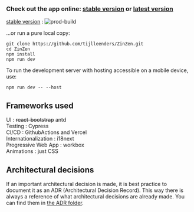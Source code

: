 ### Check out the app online: [stable version](https://ZinZen.me) or [latest version](https://zinzen.vercel.app/)

[stable version](https://ZinZen.me) : ![prod-build](https://codebuild.eu-west-1.amazonaws.com/badges?uuid=eyJlbmNyeXB0ZWREYXRhIjoiTVhIQm9DQzB0ZDNUVGJnemRuZVVwNUdnMHZQS1ZodGpzV3dydFl5NFowbUNIOHhpT2dpZi9ESWt0Qktyd2pwNXNZdkZTQ3JkS1F0emVtMHk2QnFiU2o0PSIsIml2UGFyYW1ldGVyU3BlYyI6ImcvTUtUOEtjbGYxQXptZ0QiLCJtYXRlcmlhbFNldFNlcmlhbCI6MX0%3D&branch=main)

...or run a pure local copy:

```
git clone https://github.com/tijlleenders/ZinZen.git
cd ZinZen
npm install
npm run dev
```

To run the development server with hosting accessible on a mobile device, use:

```
npm run dev -- --host
```

## Frameworks used

UI : ~~react-bootstrap~~ antd  
Testing : Cypress  
CI/CD : GithubActions and Vercel  
Internationalization : i18next  
Progressive Web App : workbox  
Animations : just CSS

## Architectural decisions

If an important architectural decision is made, it is best practice to document it as an ADR (Architectural Decision Record).
This way there is always a reference of what architectural decisions are already made. You can find them in [the ADR folder](../ADR).
